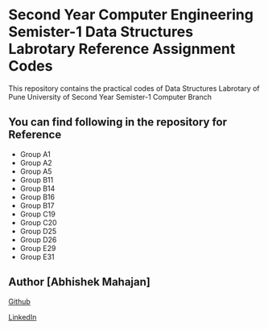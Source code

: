 # Second Year Computer Engineering Semister-1 Data Structures Labrotary Reference Assignment Codes 

This repository contains the practical codes of Data Structures Labrotary of Pune University of Second Year Semister-1 Computer Branch

## You can find following in the repository for Reference

- Group A1
- Group A2
- Group A5
- Group B11
- Group B14
- Group B16
- Group B17
- Group C19
- Group C20
- Group D25
- Group D26
- Group E29
- Group E31

## Author [Abhishek Mahajan]

[Github](https://github.com/abhishekmahajan3711)

[LinkedIn](https://www.linkedin.com/in/abhishek-mahajan-8a5a91252/)
